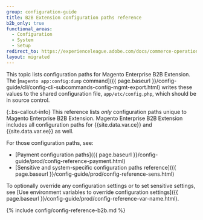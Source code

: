 ```yaml
---
group: configuration-guide
title: B2B Extension configuration paths reference
b2b_only: true
functional_areas:
  - Configuration
  - System
  - Setup
redirect_to: https://experienceleague.adobe.com/docs/commerce-operations/configuration-guide/paths/config-reference-b2b.html
layout: migrated
---
```


This topic lists configuration paths for Magento Enterprise B2B Extension. The [`magento app:config:dump` command]({{ page.baseurl }}/config-guide/cli/config-cli-subcommands-config-mgmt-export.html) writes these values to the shared configuration file, `app/etc/config.php`, which should be in source control.

{:.bs-callout-info}
This reference lists _only_ configuration paths unique to Magento Enterprise B2B Extension. Magento Enterprise B2B Extension includes all configuration paths for {{site.data.var.ce}} and {{site.data.var.ee}} as well.

For those configuration paths, see:

*  [Payment configuration paths]({{ page.baseurl }}/config-guide/prod/config-reference-payment.html)
*  [Sensitive and system-specific configuration paths reference]({{ page.baseurl }}/config-guide/prod/config-reference-sens.html)

To optionally override any configuration settings or to set sensitive settings, see [Use environment variables to override configuration settings]({{ page.baseurl }}/config-guide/prod/config-reference-var-name.html).

{% include config/config-reference-b2b.md %}
